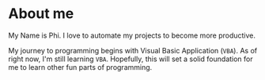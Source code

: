 # About me
My Name is Phi.
I love to automate my projects to become more productive.

My journey to programming begins with Visual Basic Application (`VBA`).
As of right now, I'm still learning `VBA`. Hopefully, this will set a solid foundation for me to learn other fun parts of programming.

<!---
BuiNhatPhi/BuiNhatPhi is a ✨ special ✨ repository because its `README.md` (this file) appears on your GitHub profile.
You can click the Preview link to take a look at your changes.
--->
